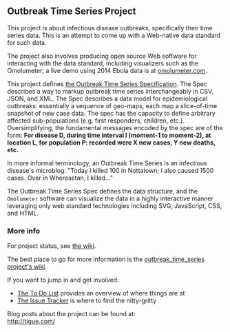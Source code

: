 ## Outbreak Time Series Project
This project is about infectious disease outbreaks, specifically their time series data. This is an attempt to come up with a Web-native data standard for such data. 

The project also involves producing open source Web software for interacting with the data standard, including visualizers such as the Omolumeter; a live demo using 2014 Ebola data is at [omolumeter.com](http://omolumeter.com).

This project defines [the Outbreak Time Series Specification](#outbreak_time_series_spec). The Spec describes a way to markup outbreak time series interchangeably in CSV, JSON, and XML. The Spec describes a data model for epidemiological outbreaks: essentially a sequence of geo-maps, each map a slice-of-time snapshot of new case data. The spec has the capacity to define arbitrary affected sub-populations (e.g. first responders, children, etc.). Oversimplifying, the fundamental messages encoded by the spec are of the form: **For disease D, during time interval I (moment-1 to moment-2), at location L, for population P: recorded were X new cases, Y new deaths, etc.**

In more informal terminology, an Outbreak Time Series is an infectious disease's microblog: "Today I killed 100 in Nottatown; I also caused 1500 cases. Over in Whereastan, I killed..."

The Outbreak Time Series Spec defines the data structure, and the `Omolumeter` software can visualize the data in a highly interactive manner leveraging only web standard technologies including SVG, JavaScript, CSS, and HTML. 

### More info
For project status, see [the wiki](https://github.com/JohnTigue/outbreak_time_series/wiki#status).

The best place to go for more information is the [outbreak_time_series project's wiki](https://github.com/JohnTigue/outbreak_time_series/wiki).

If you want to jump in and get involved:  
- [The To Do List](https://github.com/JohnTigue/outbreak_time_series/wiki/To-Do-List) provides an overview of where things are at  
- [The Issue Tracker](https://github.com/JohnTigue/outbreak_time_series/issues) is where to find the nitty-gritty

Blog posts about the project can be found at:  
http://tigue.com/


